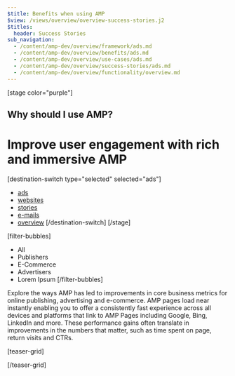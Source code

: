 ```yaml
---
$title: Benefits when using AMP
$view: /views/overview/overview-success-stories.j2
$titles:
  header: Success Stories
sub_navigation:
  - /content/amp-dev/overview/framework/ads.md
  - /content/amp-dev/overview/benefits/ads.md
  - /content/amp-dev/overview/use-cases/ads.md
  - /content/amp-dev/overview/success-stories/ads.md
  - /content/amp-dev/overview/functionality/overview.md
---
```

[stage color="purple"]
<amp-img src="/static/img/browser-websites.png" height="1258" width="1258" layout="responsive" />
## Why should I use AMP?
# Improve user engagement with rich and immersive AMP
[destination-switch type="selected" selected="ads"]
- [ads](/content/amp-dev/overview/success-stories/ads.md)
- [websites](/content/amp-dev/overview/success-stories/websites.md)
- [stories](/content/amp-dev/overview/success-stories/stories.md)
- [e-mails](/content/amp-dev/overview/success-stories/e-mails.md)
- [overview](/content/amp-dev/overview/success-stories/overview.md)
[/destination-switch]
[/stage]

[filter-bubbles]
  - All
  - Publishers
  - E-Commerce
  - Advertisers
  - Lorem Ipsum
[/filter-bubbles]

<section class="main">
  <p>Explore the ways AMP has led to improvements in core business metrics for online publishing, advertising and e-commerce. AMP pages load near instantly enabling you to offer a consistently fast experience across all devices and platforms that link to AMP Pages including Google, Bing, LinkedIn and more. These performance gains often translate in improvements in the numbers that matter, such as time spent on page, return visits and CTRs.</p>
</section>

[teaser-grid]
[](content/shared/fill-ins/success-story-3.md)
[](content/shared/fill-ins/success-story-3.md)
[](content/shared/fill-ins/success-story-3.md)
[](content/shared/fill-ins/success-story-3.md)
[](content/shared/fill-ins/success-story-3.md)
[](content/shared/fill-ins/success-story-3.md)

[/teaser-grid]
